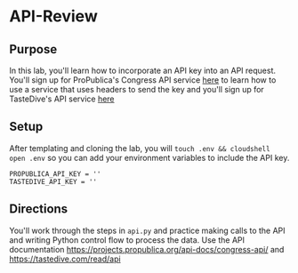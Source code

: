# API-Review

## Purpose
In this lab, you'll learn how to incorporate an API key into an API request. You'll sign up for ProPublica's Congress API service [here](https://www.propublica.org/datastore/api/propublica-congress-api) to learn how to use a service that uses headers to send the key and you'll sign up for TasteDive's API service [here](https://tastedive.com/)

## Setup
After templating and cloning the lab, you will `touch .env && cloudshell open .env` so you can add your environment variables to include the API key.
```
PROPUBLICA_API_KEY = ''
TASTEDIVE_API_KEY = ''
```

## Directions
You'll work through the steps in `api.py` and practice making calls to the API and writing Python control flow to process the data. Use the API documentation https://projects.propublica.org/api-docs/congress-api/ and https://tastedive.com/read/api
